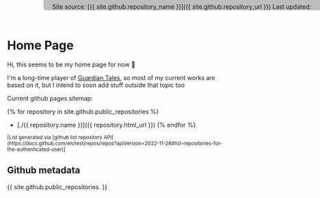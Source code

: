 <script>{% include_relative script.js %}</script>

# Home Page
Hi, this seems to be my home page for now 🙂

I'm a long-time player of [Guardian Tales](https://guardian-tales.fandom.com/wiki/), so most of my current works are based on it, but I intend to soon add stuff outside that topic too

Current github pages sitemap:

<ul class="gh-pages-list">
    <!-- script output -->
</ul>

{% for repository in site.github.public_repositories %}
  * [./{{ repository.name }}]({{ repository.html_url }})
{% endfor %}

<small markdown="1">
[List generated via [github list repository API](https://docs.github.com/en/rest/repos/repos?apiVersion=2022-11-28#list-repositories-for-the-authenticated-user)]
</small>

<div markdown="1" style="
	position: fixed;
	top: 0;
	right: 0;
	padding: 0.5em 1.5em 0 1.5em;
	border-bottom-left-radius: 5px;
	backdrop-filter: invert(0.25);">
Site source: [{{ site.github.repository_name }}]({{ site.github.repository_url }})  
Last updated: 
</div>

## Github metadata

{{ site.github.public_repositories. }}
